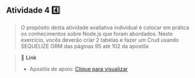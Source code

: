 ## Atividade 4 4️⃣

> O propósito desta atividade avaliativa individual é colocar em prática os conhecimentos sobre Node.js que foram abordados. Neste exercício, vocês deverão criar 2 tabelas e fazer um Crud usando SEQUELIZE ORM das páginas 95 até 102 da apostila

> 🔗 **Link** <br>
> - Apostila de apoio: [Clique para visualizar](https://github.com/b4hia/DevWeb2/tree/main/documents/Apresentação_ao_NodeJS_Novo_v4.pdf)